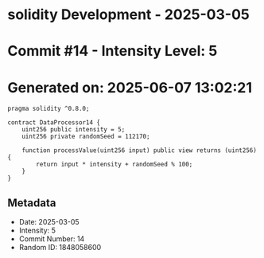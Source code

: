 ﻿# solidity Development - 2025-03-05
# Commit #14 - Intensity Level: 5
# Generated on: 2025-06-07 13:02:21
```solidity
pragma solidity ^0.8.0;

contract DataProcessor14 {
    uint256 public intensity = 5;
    uint256 private randomSeed = 112170;

    function processValue(uint256 input) public view returns (uint256) {
        return input * intensity + randomSeed % 100;
    }
}
```
## Metadata
- Date: 2025-03-05
- Intensity: 5
- Commit Number: 14
- Random ID: 1848058600
